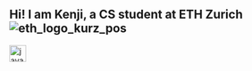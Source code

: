 ## Hi! I am Kenji, a CS student at ETH Zurich ![eth_logo_kurz_pos](https://github.com/user-attachments/assets/1d0621ff-33b9-4681-b081-2f5147eed404)

<img src="[https://cdn.jsdelivr.net/gh/devicons/devicon/icons/java/java-original.svg](https://github.com/user-attachments/assets/1d0621ff-33b9-4681-b081-2f5147eed404)" height="30" alt="java logo"  />


<!--
**kenji-k6/kenji-k6** is a ✨ _special_ ✨ repository because its `README.md` (this file) appears on your GitHub profile.

Here are some ideas to get you started:

- 🔭 I’m currently working on ...
- 🌱 I’m currently learning ...
- 👯 I’m looking to collaborate on ...
- 🤔 I’m looking for help with ...
- 💬 Ask me about ...
- 📫 How to reach me: ...
- 😄 Pronouns: ...
- ⚡ Fun fact: ...
-->
